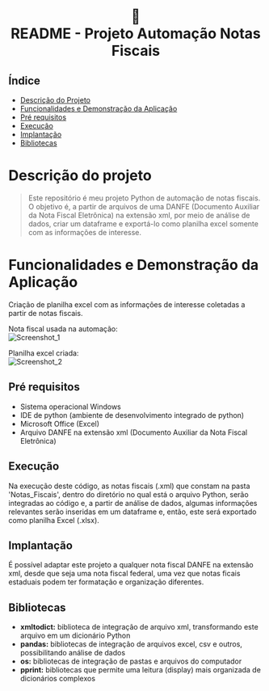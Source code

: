 <h1 align="center">
📄<br>README - Projeto Automação Notas Fiscais
</h1>

## Índice 

* [Descrição do Projeto](#descrição-do-projeto)
* [Funcionalidades e Demonstração da Aplicação](#funcionalidades-e-demonstração-da-aplicação)
* [Pré requisitos](#pré-requisitos)
* [Execução](#execução)
* [Implantação](#implantação)
* [Bibliotecas](#bibliotecas)

# Descrição do projeto
> Este repositório é meu projeto Python de automação de notas fiscais. O objetivo é, a partir de arquivos de uma DANFE (Documento Auxiliar da Nota
Fiscal Eletrônica) na extensão xml, por meio de análise de dados, criar um dataframe e exportá-lo como planilha excel somente com as informações de interesse.

# Funcionalidades e Demonstração da Aplicação
Criação de planilha excel com as informações de interesse coletadas a partir de notas fiscais.

Nota fiscal usada na automação:<br>
![Screenshot_1](https://user-images.githubusercontent.com/128300382/227984213-5b7e12ff-40a7-4cfc-94c9-548331581509.png)

Planilha excel criada:<br>
![Screenshot_2](https://user-images.githubusercontent.com/128300382/227984284-d750e504-01c0-462c-8f5d-b8d36edb9cef.png)


## Pré requisitos

* Sistema operacional Windows
* IDE de python (ambiente de desenvolvimento integrado de python)
* Microsoft Office (Excel)
* Arquivo DANFE na extensão xml (Documento Auxiliar da Nota Fiscal Eletrônica)

## Execução

Na execução deste código, as notas fiscais (.xml) que constam na pasta 'Notas_Fiscais', dentro do diretório no qual está o arquivo Python, serão integradas ao código e, a partir de análise de dados, algumas informações relevantes serão inseridas em um dataframe e, então, este será exportado como planilha Excel (.xlsx).

## Implantação

É possível adaptar este projeto a qualquer nota fiscal DANFE na extensão xml, desde que seja uma nota fiscal federal, uma vez que notas ficais estaduais podem ter formatação e organização diferentes.

## Bibliotecas

* <strong>xmltodict:</strong> biblioteca de integração de arquivo xml, transformando este arquivo em um dicionário Python<br>
* <strong>pandas:</strong> bibliotecas de integração de arquivos excel, csv e outros, possibilitando análise de dados<br>
* <strong>os:</strong> bibliotecas de integração de pastas e arquivos do computador<br>
* <strong>pprint:</strong> bibliotecas que permite uma leitura (display) mais organizada de dicionários complexos<br>
